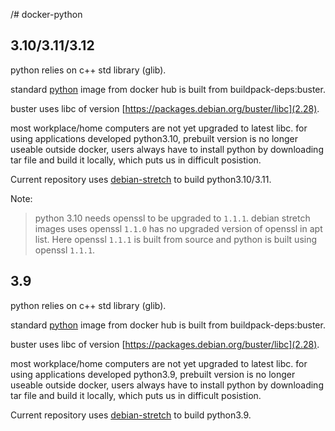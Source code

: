 /# docker-python


## 3.10/3.11/3.12

python relies on c++ std library (glib).

standard [python](https://github.com/docker-library/python/) image from docker hub is built from buildpack-deps:buster.

buster uses libc of version [https://packages.debian.org/buster/libc](2.28).

most workplace/home computers are not yet upgraded to latest libc. for using applications developed python3.10, prebuilt version is no longer useable outside docker, users always have to install python by downloading tar file and build it locally, which puts us in difficult posistion.

Current repository uses [debian-stretch](https://packages.debian.org/stretch/libc6) to build python3.10/3.11.

Note:
> python 3.10 needs openssl to be upgraded to `1.1.1`. debian stretch images uses openssl `1.1.0` has no upgraded version of openssl in apt list. Here openssl `1.1.1` is built from source and python is built using openssl `1.1.1`.

## 3.9

python relies on c++ std library (glib).

standard [python](https://github.com/docker-library/python/blob/df24861e935b54ed6f28c0fb3e4646fc7dbc85c2/3.9/buster/Dockerfile) image from docker hub is built from buildpack-deps:buster.

buster uses libc of version [https://packages.debian.org/buster/libc](2.28).

most workplace/home computers are not yet upgraded to latest libc. for using applications developed python3.9, prebuilt version is no longer useable outside docker, users always have to install python by downloading tar file and build it locally, which puts us in difficult posistion.


Current repository uses [debian-stretch](https://packages.debian.org/stretch/libc6) to build python3.9.

